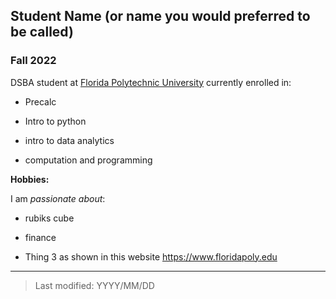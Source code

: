 ## Student Name (or name you would preferred to be called)

### Fall 2022

DSBA student at [Florida Polytechnic University](https://www.floridapoly.edu) currently enrolled in:

-   Precalc

-   Intro to python

-   intro to data analytics

-   computation and programming

**Hobbies:**

I am *passionate about*:

-  rubiks cube

-   finance

-   Thing 3 as shown in this website <https://www.floridapoly.edu>

------------------------------------------------------------------------

> Last modified: YYYY/MM/DD
